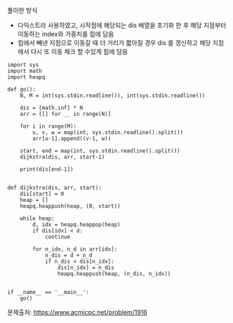 풀이한 방식 
- 다익스트라 사용하였고, 시작점에 해당되는 dis 배열을 초기화 한 후 해당 지점부터 이동하는 index와 가중치를 힙에 담음
- 힙에서 빼낸 지점으로 이동갈 때 더 거리가 짧아질 경우 dis 를 갱신하고 해당 지점에서 다시 또 이동 체크 할 수있게 힙에 담음 
```python3
import sys
import math
import heapq

def go():
    N, M = int(sys.stdin.readline()), int(sys.stdin.readline())

    dis = [math.inf] * N
    arr = [[] for __ in range(N)]

    for i in range(M):
        u, v, w = map(int, sys.stdin.readline().split())
        arr[u-1].append((v-1, w))

    start, end = map(int, sys.stdin.readline().split())
    dijkstra(dis, arr, start-1)

    print(dis[end-1])


def dijkstra(dis, arr, start):
    dis[start] = 0
    heap = []
    heapq.heappush(heap, (0, start))

    while heap:
        d, idx = heapq.heappop(heap)
        if dis[idx] < d:
            continue

        for n_idx, n_d in arr[idx]:
            n_dis = d + n_d
            if n_dis < dis[n_idx]:
                dis[n_idx] = n_dis
                heapq.heappush(heap, (n_dis, n_idx))


if __name__ == '__main__':
    go()
```
문제출처: https://www.acmicpc.net/problem/1916
